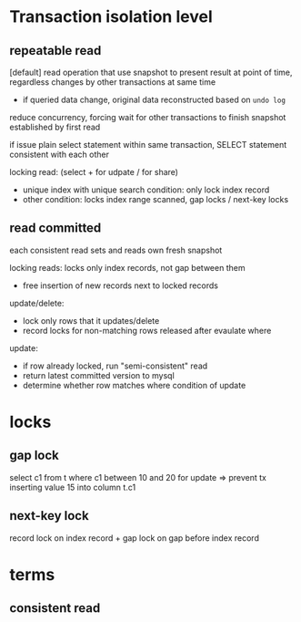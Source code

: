 # Transaction isolation level
## repeatable read
[default] 
read operation that use snapshot to present result at point of time, regardless changes by other transactions at same time
- if queried data change, original data reconstructed based on `undo log`

reduce concurrency, forcing wait for other transactions to finish
snapshot established by first read

if issue plain select statement within same transaction, SELECT statement consistent with each other

locking read: (select + for udpate / for share)
- unique index with unique search condition: only lock index record
- other condition: locks index range scanned, gap locks / next-key locks

## read committed
each consistent read sets and reads own fresh snapshot

locking reads: 
locks only index records, not gap between them
- free insertion of new records next to locked records

update/delete: 
- lock only rows that it updates/delete
- record locks for non-matching rows released after evaulate where

update:
- if row already locked, run "semi-consistent" read
- return latest committed version to mysql
- determine whether row matches where condition of update



# locks
## gap lock
select c1 from t where c1 between 10 and 20 for update
=> prevent tx inserting value 15 into column t.c1

## next-key lock
record lock on index record + gap lock on gap before index record

# terms
## consistent read










